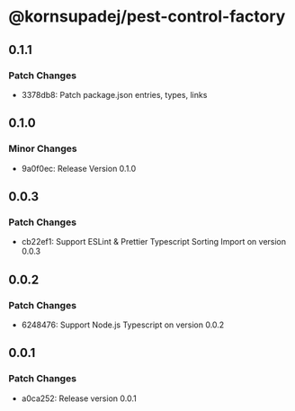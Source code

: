 # @kornsupadej/pest-control-factory

## 0.1.1

### Patch Changes

- 3378db8: Patch package.json entries, types, links

## 0.1.0

### Minor Changes

- 9a0f0ec: Release Version 0.1.0

## 0.0.3

### Patch Changes

- cb22ef1: Support ESLint & Prettier Typescript Sorting Import on version 0.0.3

## 0.0.2

### Patch Changes

- 6248476: Support Node.js Typescript on version 0.0.2

## 0.0.1

### Patch Changes

- a0ca252: Release version 0.0.1
